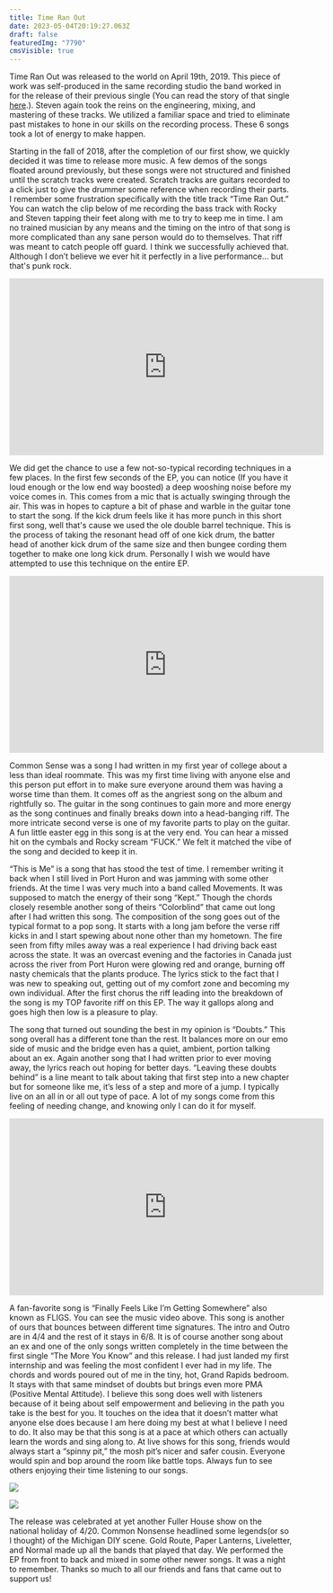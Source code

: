 ```yaml
---
title: Time Ran Out
date: 2023-05-04T20:19:27.063Z
draft: false
featuredImg: "7790"
cmsVisible: true
---
```

Time Ran Out was released to the world on April 19th, 2019. This piece of work was self-produced in the same recording studio the band worked in for the release of their previous single (You can read the story of that single [here](https://commonnonsensemi.com/blog/the-more-you-know/).). Steven again took the reins on the engineering, mixing, and mastering of these tracks. We utilized a familiar space and tried to eliminate past mistakes to hone in our skills on the recording process. These 6 songs took a lot of energy to make happen. 

Starting in the fall of 2018, after the completion of our first show, we quickly decided it was time to release more music. A few demos of the songs floated around previously, but these songs were not structured and finished until the scratch tracks were created. Scratch tracks are guitars recorded to a click just to give the drummer some reference when recording their parts. I remember some frustration specifically with the title track “Time Ran Out.” You can watch the clip below of me recording the bass track with Rocky and Steven tapping their feet along with me to try to keep me in time. I am no trained musician by any means and the timing on the intro of that song is more complicated than any sane person would do to themselves. That riff was meant to catch people off guard. I think we successfully achieved that. Although I don’t believe we ever hit it perfectly in a live performance… but that's punk rock.

<iframe width="560" height="315" src="https://www.youtube.com/embed/cuBODAa1Oaw" title="YouTube video player" frameborder="0" allow="accelerometer; autoplay; clipboard-write; encrypted-media; gyroscope; picture-in-picture; web-share" allowfullscreen></iframe>

We did get the chance to use a few not-so-typical recording techniques in a few places. In the first few seconds of the EP, you can notice (If you have it loud enough or the low end way boosted) a deep wooshing noise before my voice comes in. This comes from a mic that is actually swinging through the air. This was in hopes to capture a bit of phase and warble in the guitar tone to start the song. If the kick drum feels like it has more punch in this short first song, well that's cause we used the ole double barrel technique. This is the process of taking the resonant head off of one kick drum, the batter head of another kick drum of the same size and then bungee cording them together to make one long kick drum. Personally I wish we would have attempted to use this technique on the entire EP. 

<iframe width="560" height="315" src="https://www.youtube.com/embed/Pleg51f6jUY" title="YouTube video player" frameborder="0" allow="accelerometer; autoplay; clipboard-write; encrypted-media; gyroscope; picture-in-picture; web-share" allowfullscreen></iframe>

Common Sense was a song I had written in my first year of college about a less than ideal roommate. This was my first time living with anyone else and this person put effort in to make sure everyone around them was having a worse time than them. It comes off as the angriest song on the album and rightfully so. The guitar in the song continues to gain more and more energy as the song continues and finally breaks down into a head-banging riff. The more intricate second verse is one of my favorite parts to play on the guitar. A fun little easter egg in this song is at the very end. You can hear a missed hit on the cymbals and Rocky scream “FUCK.” We felt it matched the vibe of the song and decided to keep it in. 

“This is Me” is a song that has stood the test of time. I remember writing it back when I still lived in Port Huron and was jamming with some other friends. At the time I was very much into a band called Movements. It was supposed to match the energy of their song “Kept.” Though the chords closely resemble another song of theirs “Colorblind” that came out long after I had written this song. The composition of the song goes out of the typical format to a pop song. It starts with a long jam before the verse riff kicks in and I start spewing about none other than my hometown. The fire seen from fifty miles away was a real experience I had driving back east across the state. It was an overcast evening and the factories in Canada just across the river from Port Huron were glowing red and orange, burning off nasty chemicals that the plants produce. The lyrics stick to the fact that I was new to speaking out, getting out of my comfort zone and becoming my own individual. After the first chorus the riff leading into the breakdown of the song is my TOP favorite riff on this EP. The way it gallops along and goes high then low is a pleasure to play. 

The song that turned out sounding the best in my opinion is “Doubts.” This song overall has a different tone than the rest. It balances more on our emo side of music and the bridge even has a quiet, ambient, portion talking about an ex. Again another song that I had written prior to ever moving away, the lyrics reach out hoping for better days. “Leaving these doubts behind” is a line meant to talk about taking that first step into a new chapter but for someone like me, it’s less of a step and more of a jump. I typically live on an all in or all out type of pace. A lot of my songs come from this feeling of needing change, and knowing only I can do it for myself. 

<iframe width="560" height="315" src="https://www.youtube.com/embed/K2zOaaBTKTQ" title="YouTube video player" frameborder="0" allow="accelerometer; autoplay; clipboard-write; encrypted-media; gyroscope; picture-in-picture; web-share" allowfullscreen></iframe>

A fan-favorite song is “Finally Feels Like I’m Getting Somewhere” also known as FLIGS. You can see the music video above. This song is another of ours that bounces between different time signatures. The intro and Outro are in 4/4 and the rest of it stays in 6/8. It is of course another song about an ex and one of the only songs written completely in the time between the first single “The More You Know” and this release. I had just landed my first internship and was feeling the most confident I ever had in my life. The chords and words poured out of me in the tiny, hot, Grand Rapids bedroom. It stays with that same mindset of doubts but brings even more PMA (Positive Mental Attitude). I believe this song does well with listeners because of it being about self empowerment and believing in the path you take is the best for you. It touches on the idea that it doesn’t matter what anyone else does because I am here doing my best at what I believe I need to do. It also may be that this song is at a pace at which others can actually learn the words and sing along to. At live shows for this song, friends would always start a “spinny pit,” the mosh pit’s nicer and safer cousin. Everyone would spin and bop around the room like battle tops. Always fun to see others enjoying their time listening to our songs. 

![](6q4a7790.jpg)

![](6q4a7757.jpg)

The release was celebrated at yet another Fuller House show on the national holiday of 4/20. Common Nonsense headlined some legends(or so I thought) of the Michigan DIY scene. Gold Route, Paper Lanterns, Liveletter, and Normal made up all the bands that played that day. We performed the EP from front to back and mixed in some other newer songs. It was a night to remember. Thanks so much to all our friends and fans that came out to support us!